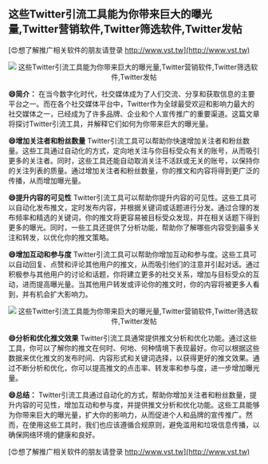 ## **这些Twitter引流工具能为你带来巨大的曝光量,Twitter营销软件,Twitter筛选软件,Twitter发帖**

[😍想了解推广相关软件的朋友请登录 http://www.vst.tw](http://www.vst.tw)

 <center><img src="https://vst.tw/MP4/tuiguang/png/1.png" alt="这些Twitter引流工具能为你带来巨大的曝光量,Twitter营销软件,Twitter筛选软件,Twitter发帖"></center>

**😄简介：**
在当今数字化时代，社交媒体成为了人们交流、分享和获取信息的主要平台之一。而在各个社交媒体平台中，Twitter作为全球最受欢迎和影响力最大的社交媒体之一，已经成为了许多品牌、企业和个人宣传推广的重要渠道。这篇文章将探讨Twitter引流工具，并解释它们如何为你带来巨大的曝光量。

**😄增加关注者和粉丝数量**
Twitter引流工具可以帮助你快速增加关注者和粉丝数量。这些工具通过自动化的方式，定向地关注与你目标受众有关的账号，从而吸引更多的关注者。同时，这些工具还能自动取消关注不活跃或无关的账号，以保持你的关注列表的质量。通过增加关注者和粉丝数量，你的推文和内容将得到更广泛的传播，从而增加曝光量。

**😄提升内容的可见性**
Twitter引流工具可以帮助你提升内容的可见性。这些工具可以自动化发布推文，定时发布内容，并根据关键词或话题进行分发。通过合理的发布频率和精选的关键词，你的推文将更容易被目标受众发现，并在相关话题下得到更多的曝光。同时，一些工具还提供了分析功能，帮助你了解哪些内容受到最多关注和转发，以优化你的推文策略。

**😄增加互动和参与度**
Twitter引流工具可以帮助你增加互动和参与度。这些工具可以自动回复、点赞和评论其他用户的推文，从而吸引他们的注意并引起对话。通过积极参与其他用户的讨论和话题，你将建立更多的社交关系，增加与目标受众的互动，进而提高曝光量。当其他用户转发或评论你的推文时，你的内容将被更多人看到，并有机会扩大影响力。

 <center><img src="https://vst.tw/MP4/tuiguang/png/6.png" alt="这些Twitter引流工具能为你带来巨大的曝光量,Twitter营销软件,Twitter筛选软件,Twitter发帖"></center>

**😄分析和优化推文效果**
Twitter引流工具通常提供推文分析和优化功能。通过这些工具，你可以了解你的推文在何时、何地、何种情境下表现最好。你可以根据这些数据来优化推文的发布时间、内容形式和关键词选择，以获得更好的推文效果。通过不断分析和优化，你可以提高推文的点击率、转发率和参与度，进一步增加曝光量。

**😄总结：**
Twitter引流工具通过自动化的方式，帮助你增加关注者和粉丝数量，提升内容的可见性，增加互动和参与度，并提供推文分析和优化功能。这些工具能够为你带来巨大的曝光量，扩大你的影响力，从而促进个人和品牌的宣传推广。然而，在使用这些工具时，我们也应该遵循合规原则，避免滥用和垃圾信息传播，以确保网络环境的健康和良好。

[😍想了解推广相关软件的朋友请登录 http://www.vst.tw](http://www.vst.tw)



